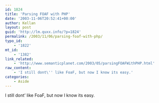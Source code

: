```yaml
---
id: 1824
title: 'Parsing FOAF with PHP'
date: '2003-11-06T20:52:41+00:00'
author: Kellan
layout: post
guid: 'http://lm.quxx.info/?p=1824'
permalink: /2003/11/06/parsing-foaf-with-php/
typo_id:
    - '1822'
mt_id:
    - '1382'
link_related:
    - 'http://www.semanticplanet.com/2003/05/parsingFOAFWithPHP.html'
raw_content:
    - 'I still dont\'' like FoaF, but now I know its easy.'
categories:
    - Aside
---
```


I still dont’ like FoaF, but now I know its easy.